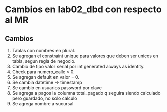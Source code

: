 # Cambios en lab02_dbd con respecto al MR

## Cambios
1. Tablas con nombres en plural.
2. Se agregan el constraint unique para valores que deben ser unicos en tabla, segun regla de negocio.
3. Cambio de tipo valor serial por int generated always as identity.
4. Check para numero_calle > 0.
5. Se agregan default en valor = 0.
6. Se cambia datetime -> timestamp
7. Se cambio en usuarios password por clave
8. Se agrega a pagos la columna total_pagado q seguira siendo calculado pero guardado, no solo calculo
9. Se agrega nombre a sucursal
